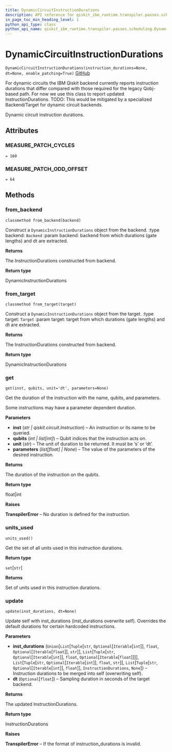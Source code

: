 ```yaml
---
title: DynamicCircuitInstructionDurations
description: API reference for qiskit_ibm_runtime.transpiler.passes.scheduling.DynamicCircuitInstructionDurations
in_page_toc_min_heading_level: 1
python_api_type: class
python_api_name: qiskit_ibm_runtime.transpiler.passes.scheduling.DynamicCircuitInstructionDurations
---
```


# DynamicCircuitInstructionDurations

<span id="qiskit_ibm_runtime.transpiler.passes.scheduling.DynamicCircuitInstructionDurations" />

`DynamicCircuitInstructionDurations(instruction_durations=None, dt=None, enable_patching=True)` [GitHub](https://github.com/qiskit/qiskit-ibm-runtime/tree/stable/0.20/qiskit_ibm_runtime/transpiler/passes/scheduling/utils.py "view source code")

For dynamic circuits the IBM Qiskit backend currently reports instruction durations that differ compared with those required for the legacy Qobj-based path. For now we use this class to report updated InstructionDurations. TODO: This would be mitigated by a specialized Backend/Target for dynamic circuit backends.

Dynamic circuit instruction durations.

## Attributes

<span id="qiskit_ibm_runtime.transpiler.passes.scheduling.DynamicCircuitInstructionDurations.MEASURE_PATCH_CYCLES" />

### MEASURE\_PATCH\_CYCLES

`= 160`

<span id="qiskit_ibm_runtime.transpiler.passes.scheduling.DynamicCircuitInstructionDurations.MEASURE_PATCH_ODD_OFFSET" />

### MEASURE\_PATCH\_ODD\_OFFSET

`= 64`

## Methods

### from\_backend

<span id="qiskit_ibm_runtime.transpiler.passes.scheduling.DynamicCircuitInstructionDurations.from_backend" />

`classmethod from_backend(backend)`

Construct a `DynamicInstructionDurations` object from the backend. :type backend: `Backend` :param backend: backend from which durations (gate lengths) and dt are extracted.

**Returns**

The InstructionDurations constructed from backend.

**Return type**

DynamicInstructionDurations

### from\_target

<span id="qiskit_ibm_runtime.transpiler.passes.scheduling.DynamicCircuitInstructionDurations.from_target" />

`classmethod from_target(target)`

Construct a `DynamicInstructionDurations` object from the target. :type target: `Target` :param target: target from which durations (gate lengths) and dt are extracted.

**Returns**

The InstructionDurations constructed from backend.

**Return type**

DynamicInstructionDurations

### get

<span id="qiskit_ibm_runtime.transpiler.passes.scheduling.DynamicCircuitInstructionDurations.get" />

`get(inst, qubits, unit='dt', parameters=None)`

Get the duration of the instruction with the name, qubits, and parameters.

Some instructions may have a parameter dependent duration.

**Parameters**

*   **inst** (*str | qiskit.circuit.Instruction*) – An instruction or its name to be queried.
*   **qubits** (*int | list\[int]*) – Qubit indices that the instruction acts on.
*   **unit** (*str*) – The unit of duration to be returned. It must be ‘s’ or ‘dt’.
*   **parameters** (*list\[float] | None*) – The value of the parameters of the desired instruction.

**Returns**

The duration of the instruction on the qubits.

**Return type**

float|int

**Raises**

**TranspilerError** – No duration is defined for the instruction.

### units\_used

<span id="qiskit_ibm_runtime.transpiler.passes.scheduling.DynamicCircuitInstructionDurations.units_used" />

`units_used()`

Get the set of all units used in this instruction durations.

**Return type**

`set`\[`str`]

**Returns**

Set of units used in this instruction durations.

### update

<span id="qiskit_ibm_runtime.transpiler.passes.scheduling.DynamicCircuitInstructionDurations.update" />

`update(inst_durations, dt=None)`

Update self with inst\_durations (inst\_durations overwrite self). Overrides the default durations for certain hardcoded instructions.

**Parameters**

*   **inst\_durations** (`Union`\[`List`\[`Tuple`\[`str`, `Optional`\[`Iterable`\[`int`]], `float`, `Optional`\[`Iterable`\[`float`]], `str`]], `List`\[`Tuple`\[`str`, `Optional`\[`Iterable`\[`int`]], `float`, `Optional`\[`Iterable`\[`float`]]]], `List`\[`Tuple`\[`str`, `Optional`\[`Iterable`\[`int`]], `float`, `str`]], `List`\[`Tuple`\[`str`, `Optional`\[`Iterable`\[`int`]], `float`]], `InstructionDurations`, `None`]) – Instruction durations to be merged into self (overwriting self).
*   **dt** (`Optional`\[`float`]) – Sampling duration in seconds of the target backend.

**Returns**

The updated InstructionDurations.

**Return type**

InstructionDurations

**Raises**

**TranspilerError** – If the format of instruction\_durations is invalid.

